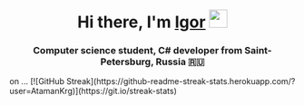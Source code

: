 <h1 align="center">Hi there, I'm <a href="https://daniilshat.ru/" target="_blank">Igor</a> 
<img src="https://github.com/blackcater/blackcater/raw/main/images/Hi.gif" height="32"/></h1>
<h3 align="center">Computer science student, C# developer from Saint-Petersburg, Russia 🇷🇺</h3>on ...
[![GitHub Streak](https://github-readme-streak-stats.herokuapp.com/?user=AtamanKrg)](https://git.io/streak-stats)
